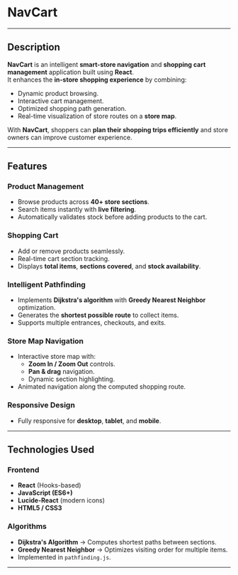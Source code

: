 # **NavCart**

---

## **Description**

**NavCart** is an intelligent **smart-store navigation** and **shopping cart management** application built using **React**.  
It enhances the **in-store shopping experience** by combining:

- Dynamic product browsing.
- Interactive cart management.
- Optimized shopping path generation.
- Real-time visualization of store routes on a **store map**.

With **NavCart**, shoppers can **plan their shopping trips efficiently** and store owners can improve customer experience.

---

## **Features**

### **Product Management**
- Browse products across **40+ store sections**.
- Search items instantly with **live filtering**.
- Automatically validates stock before adding products to the cart.

### **Shopping Cart**
- Add or remove products seamlessly.
- Real-time cart section tracking.
- Displays **total items**, **sections covered**, and **stock availability**.

### **Intelligent Pathfinding**
- Implements **Dijkstra's algorithm** with **Greedy Nearest Neighbor** optimization.
- Generates the **shortest possible route** to collect items.
- Supports multiple entrances, checkouts, and exits.

### **Store Map Navigation**
- Interactive store map with:
  - **Zoom In / Zoom Out** controls.
  - **Pan & drag** navigation.
  - Dynamic section highlighting.
- Animated navigation along the computed shopping route.

### **Responsive Design**
- Fully responsive for **desktop**, **tablet**, and **mobile**.

---

## **Technologies Used**

### **Frontend**
- **React** (Hooks-based)
- **JavaScript (ES6+)**
- **Lucide-React** (modern icons)
- **HTML5 / CSS3**

### **Algorithms**
- **Dijkstra's Algorithm** → Computes shortest paths between sections.
- **Greedy Nearest Neighbor** → Optimizes visiting order for multiple items.
- Implemented in `pathfinding.js`.

---


